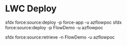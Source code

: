 # LWC Deploy

sfdx force:source:deploy -p force-app -u azflowpoc
sfdx force:source:deploy -p FlowDemo -u azflowpoc

sfdx force:source:retrieve -n FlowDemo -u azflowpoc

